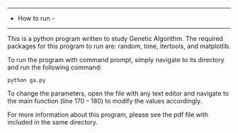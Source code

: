 --------------
- How to run -
--------------

This is a python program written to study Genetic Algorithm. The required packages for this program to run are: random, time, itertools, and matplotlib.

To run the program with command prompt, simply navigate to its directory and run the following command:

```python ga.py```

To change the parameters, open the file with any text editor and navigate to the main function (line 170 – 180) to modify the values accordingly.

For more information about this program, please see the pdf file with included in the same directory.
